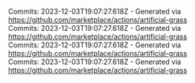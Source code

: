 Commits: 2023-12-03T19:07:27.618Z - Generated via https://github.com/marketplace/actions/artificial-grass
<br>
Commits: 2023-12-03T19:07:27.618Z - Generated via https://github.com/marketplace/actions/artificial-grass
<br>
Commits: 2023-12-03T19:07:27.618Z - Generated via https://github.com/marketplace/actions/artificial-grass
<br>
Commits: 2023-12-03T19:07:27.618Z - Generated via https://github.com/marketplace/actions/artificial-grass
<br>
